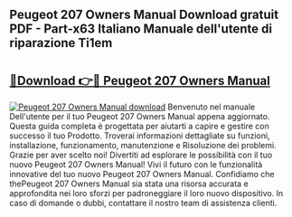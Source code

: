 ## Peugeot 207 Owners Manual Download gratuit PDF - Part-x63 Italiano Manuale dell'utente di riparazione Ti1em

# <h2><a href="http://dfbtnfn.blite.top/?on=Peugeot+207+Owners+Manual">🔗Download 👉🔴 Peugeot 207 Owners Manual</a></h2>

[![Peugeot 207 Owners Manual download](https://i.imgur.com/lujVjoI.png)](http://dfbtnfn.blite.top/?on=Peugeot+207+Owners+Manual)
Benvenuto nel manuale Dell'utente per il tuo Peugeot 207 Owners Manual appena aggiornato. Questa guida completa è progettata per aiutarti a capire e gestire con successo il tuo Prodotto. Troverai informazioni dettagliate su funzioni, installazione, funzionamento, manutenzione e Risoluzione dei problemi. Grazie per aver scelto noi! Divertiti ad esplorare le possibilità con il tuo nuovo Peugeot 207 Owners Manual! Vivi il futuro con le funzionalità innovative del tuo nuovo Peugeot 207 Owners Manual. Confidiamo che thePeugeot 207 Owners Manual sia stata una risorsa accurata e approfondita nei loro sforzi per padroneggiare il loro nuovo dispositivo. In caso di domande o dubbi, contattare il nostro team di assistenza clienti.

